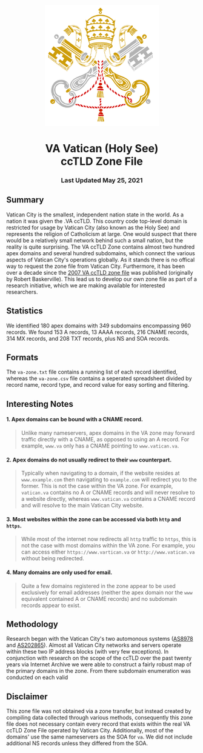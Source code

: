 <p align="center">
<img width="300" alt="vatican seal" src="va.png">
  <h1 align="center">VA Vatican (Holy See)<br>ccTLD Zone File</center>
  <h3 align="center">Last Updated May 25, 2021</h3>
</p>

## Summary

Vatican City is the smallest, independent nation state in the world. As a nation it was given the .VA ccTLD. This country code top-level domain is restricted for usage by Vatican City (also known as the Holy See) and represents the religion of Catholicism at large. One would suspect that there would be a relatively small network behind such a small nation, but the reality is quite surprising. The VA ccTLD Zone contains almost two hundred apex domains and several hundred subdomains, which connect the various aspects of Vatican City's operations globally. As it stands there is no offical way to request the zone file from Vatican City. Furthermore, it has been over a decade since the [2007 VA ccTLD zone file](https://web.archive.org/web/20080119124048/http://www.robert.net/ccTLD/VA) was published (originally by Robert Baskerville). This lead us to develop our own zone file as part of a research initiative, which we are making available for interested researchers. 

## Statistics 

We identified 180 apex domains with 349 subdomains encompassing 960 records. We found 153 A records, 13 AAAA records, 216 CNAME records, 314 MX records, and 208 TXT records, plus NS and SOA records. 

## Formats

The `va-zone.txt` file contains a running list of each record identified, whereas the `va-zone.csv` file contains a seperated spreadsheet divided by record name, record type, and record value for easy sorting and filtering. 

## Interesting Notes

#### 1. Apex domains can be bound with a CNAME record.

>Unlike many nameservers, apex domains in the VA zone may forward traffic directly with a CNAME, as opposed to using an A record. For example, `www.va` only has a CNAME pointing to `www.vatican.va`.

#### 2. Apex domains do not usually redirect to their `www` counterpart.

> Typically when navigating to a domain, if the website resides at `www.example.com` then navigating to `example.com` will redirect you to the former. This is not the case within the VA zone. For example, `vatican.va` contains no A or CNAME records and will never resolve to a website directly, whereas `www.vatican.va` contains a CNAME record and will resolve to the main Vatican City website. 

#### 3. Most websites within the zone can be accessed via both `http` and `https`.

>While most of the internet now redirects all `http` traffic to `https`, this is not the case with most domains within the VA zone. For example, you can access either `https://www.vartican.va` or `http://www.vatican.va` without being redirected. 

#### 4. Many domains are only used for email.

>Quite a few domains registered in the zone appear to be used exclusively for email addresses (neither the apex domain nor the `www` equivalent contained A or CNAME records) and no subdomain records appear to exist. 

## Methodology

Research began with the Vatican City's two automonous systems ([AS8978](https://bgp.he.net/AS8978) and [AS202865](https://bgp.he.net/AS202865)). Almost all Vatican City networks and servers operate within these two IP address blocks (with very few exceptions). In conjunction with research on the scope of the ccTLD over the past twenty years via Internet Archive we were able to construct a fairly robust map of the primary domains in the zone. From there subdomain enumeration was conducted on each valid 

## Disclaimer

This zone file was not obtained via a zone transfer, but instead created by compiling data collected through various methods, consequently this zone file does not necessary contain every record that exists within the real VA ccTLD Zone File operated by Vatican City. Additionally, most of the domains' use the same nameservers as the SOA for `va`. We did not include additional NS records unless they differed from the SOA. 
